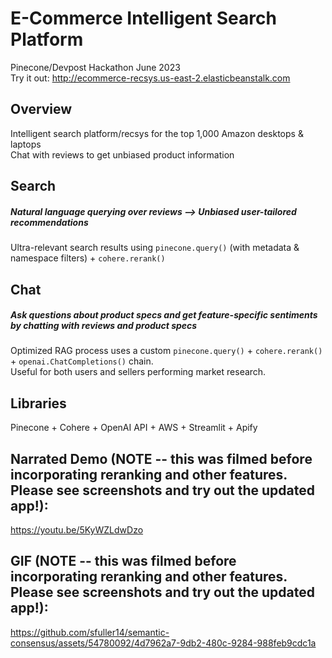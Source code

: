 # E-Commerce Intelligent Search Platform
Pinecone/Devpost Hackathon June 2023  
Try it out: http://ecommerce-recsys.us-east-2.elasticbeanstalk.com

## Overview
Intelligent search platform/recsys for the top 1,000 Amazon desktops & laptops  
Chat with reviews to get unbiased product information

## Search
##### Natural language querying over reviews --> Unbiased user-tailored recommendations
Ultra-relevant search results using ```pinecone.query()``` (with metadata & namespace filters) + ```cohere.rerank()```  


## Chat
##### Ask questions about product specs and get feature-specific sentiments by chatting with reviews and product specs
Optimized RAG process uses a custom ```pinecone.query()``` + ```cohere.rerank()``` + ```openai.ChatCompletions()``` chain.  
Useful for both users and sellers performing market research.  



## Libraries
Pinecone + Cohere + OpenAI API + AWS + Streamlit + Apify

## Narrated Demo (NOTE -- this was filmed before incorporating reranking and other features. Please see screenshots and try out the updated app!):
https://youtu.be/5KyWZLdwDzo

## GIF (NOTE -- this was filmed before incorporating reranking and other features. Please see screenshots and try out the updated app!):
https://github.com/sfuller14/semantic-consensus/assets/54780092/4d7962a7-9db2-480c-9284-988feb9cdc1a
